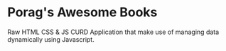 # Porag's Awesome Books
Raw HTML CSS &amp; JS CURD Application that make use of managing data dynamically using Javascript.
